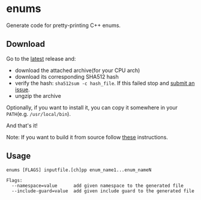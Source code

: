 # enums

Generate code for pretty-printing C++ enums.

## Download

Go to the [latest](https://github.com/aburdulescu/enums/releases/latest) release and:

- download the attached archive(for your CPU arch)
- download its corresponding SHA512 hash
- verify the hash: `sha512sum -c hash_file`. If this failed stop and [submit an issue](https://github.com/aburdulescu/enums/issues/new).
- ungzip the archive

Optionally, if you want to install it, you can copy it somewhere in your `PATH`(e.g. `/usr/local/bin`).

And that's it!

Note: If you want to build it from source follow [these](./doc/build_from_src.md) instructions.

## Usage

``` shell
enums [FLAGS] inputfile.[ch]pp enum_name1...enum_nameN

Flags:
  --namespace=value      add given namespace to the generated file
  --include-guard=value  add given include guard to the generated file
```
